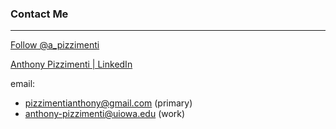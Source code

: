 ### Contact Me
-----

<a href="https://twitter.com/a_pizzimenti" class="twitter-follow-button" data-show-count="false" data-show-screen-name="false">Follow @a_pizzimenti</a>
<script>!function(d,s,id){var js,fjs=d.getElementsByTagName(s)[0],p=/^http:/.test(d.location)?'http':'https';if(!d.getElementById(id)){js=d.createElement(s);js.id=id;js.src=p+'://platform.twitter.com/widgets.js';fjs.parentNode.insertBefore(js,fjs);}}(document, 'script', 'twitter-wjs');</script>

<a class="embedly-card" href="https://www.linkedin.com/in/anthony-pizzimenti-bb9430108?trk=hp-identity-name">Anthony Pizzimenti | LinkedIn</a>
<script async src="//cdn.embedly.com/widgets/platform.js" charset="UTF-8"></script>


email:
* pizzimentianthony@gmail.com (primary)
* anthony-pizzimenti@uiowa.edu (work)
